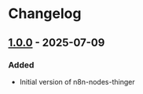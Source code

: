 # Changelog

## [1.0.0] - 2025-07-09

### Added

- Initial version of n8n-nodes-thinger

[1.0.0]: https://github.com/thinger-io/n8n-nodes-thinger/tag/1.0.0